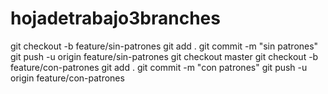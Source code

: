 # hojadetrabajo3branches

git checkout -b feature/sin-patrones
git add .
git commit -m "sin patrones"
git push -u origin feature/sin-patrones
git checkout master
git checkout -b feature/con-patrones
git add .
git commit -m "con patrones"
git push -u origin feature/con-patrones